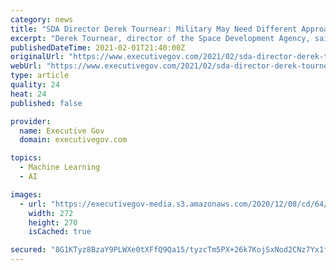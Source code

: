```yaml
---
category: news
title: "SDA Director Derek Tournear: Military May Need Different Approach to Implement Space Machine Learning"
excerpt: "Derek Tournear, director of the Space Development Agency, said the military will need to consider certain technical limits before implementing machine learning technology across space systems. He spoke at a Defense One webinar about space-based ML's potential to augment the military's data operations and situational awareness in the future,"
publishedDateTime: 2021-02-01T21:40:00Z
originalUrl: "https://www.executivegov.com/2021/02/sda-director-derek-tournear-military-may-need-different-approach-to-implement-space-machine-learning/"
webUrl: "https://www.executivegov.com/2021/02/sda-director-derek-tournear-military-may-need-different-approach-to-implement-space-machine-learning/"
type: article
quality: 24
heat: 24
published: false

provider:
  name: Executive Gov
  domain: executivegov.com

topics:
  - Machine Learning
  - AI

images:
  - url: "https://executivegov-media.s3.amazonaws.com/2020/12/08/cd/64/75/19/59/9d/4d/84/tournear_derek_20201208.png"
    width: 272
    height: 270
    isCached: true

secured: "8G1KTyz8BzaY9PLWXe0tXFfQ9Qa15/tyzcTm5PX+26k7KojSxNod2CNz7Yx1fu7VyszvQ1YtRwoRnHezMCaGaOgW6jC0J6jcHxdQ1xcqedNs2rZnIPD5XU90qzCafJsb4bjLN7V/IUcextCEUigIcwUWCGRYFc/VEldnDf0Q4xC3HIGxBlYl9kp56RgLgLHA3IdLEzVs/EkrBa+8VzDFj0ifDIuLsNJvHHjQ3AOzNYT4LtOiTmwDL/vDEXdxAr2OzWISdrI3pTDcAJFT/0H1wW38BXq6m3aNMWA/mxZc8/T2LIt3GHwOHJxtQVlBoZP3dHfE6XYK/sXKUeahRLKShYK7BK9ZULOtzCZapAixRGA=;Nnaz/3XBoSgLggc3jkLk0w=="
---
```


